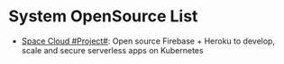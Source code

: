 # System OpenSource List

- [Space Cloud #Project#](https://github.com/spaceuptech/space-cloud): Open source Firebase + Heroku to develop, scale and secure serverless apps on Kubernetes